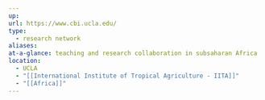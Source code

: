 ```yaml
---
up: 
url: https://www.cbi.ucla.edu/
type:
  - research network
aliases: 
at-a-glance: teaching and research collaboration in subsaharan Africa
location:
  - UCLA
  - "[[International Institute of Tropical Agriculture - IITA]]"
  - "[[Africa]]"
---
```

